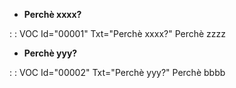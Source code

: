 - **Perchè xxxx?**

 :  : VOC Id="00001" Txt="Perchè xxxx?"
Perchè zzzz

- **Perchè yyy?**

 :  : VOC Id="00002" Txt="Perchè yyy?"
Perchè bbbb

